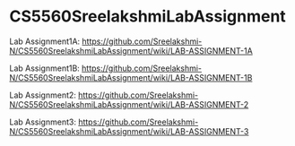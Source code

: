 # CS5560SreelakshmiLabAssignment

Lab Assignment1A: https://github.com/Sreelakshmi-N/CS5560SreelakshmiLabAssignment/wiki/LAB-ASSIGNMENT-1A

Lab Assignment1B: https://github.com/Sreelakshmi-N/CS5560SreelakshmiLabAssignment/wiki/LAB-ASSIGNMENT-1B

Lab Assignment2: https://github.com/Sreelakshmi-N/CS5560SreelakshmiLabAssignment/wiki/LAB-ASSIGNMENT-2

Lab Assignment3: https://github.com/Sreelakshmi-N/CS5560SreelakshmiLabAssignment/wiki/LAB-ASSIGNMENT-3
